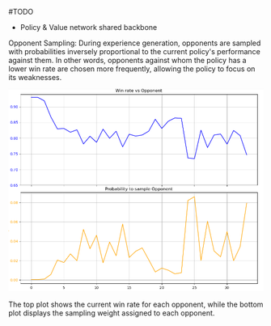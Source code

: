 #TODO

- Policy & Value network shared backbone


Opponent Sampling:
During experience generation, opponents are sampled with probabilities inversely proportional to the current policy's performance against them. In other words, opponents against whom the policy has a lower win rate are chosen more frequently, allowing the policy to focus on its weaknesses.

![sampling](sampling.png)

The top plot shows the current win rate for each opponent, while the bottom plot displays the sampling weight assigned to each opponent.